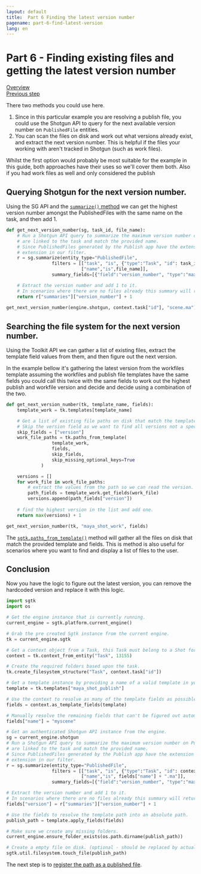 ```yaml
---
layout: default
title:  Part 6 Finding the latest version number
pagename: part-6-find-latest-version
lang: en
---
```


# Part 6 - Finding existing files and getting the latest version number

[Overview](./sgtk-developer-generating-path-and-publish.md)<br/>
[Previous step](./part-5-build-a-path.md)

There two methods you could use here. 

1. Since in this particular example you are resolving a publish file, you could use the Shotgun API to query for the
next available version number on `PublishedFile` entities.
2. You can scan the files on disk and work out what versions already exist, and extract the next version number. 
This is helpful if the files your working with aren't tracked in Shotgun (such as work files).

Whilst the first option would probably be most suitable for the example in this guide, both approaches have their uses so we'll cover them both.
Also if you had work files as well and only considered the publish 

## Querying Shotgun for the next version number.

Using the SG API and the [`summarize()` method](https://developer.shotgunsoftware.com/python-api/reference.html#shotgun_api3.shotgun.Shotgun.summarize) we can get the highest version number amongst 
the PublishedFiles with the same name on the task, and then add 1.

```python
def get_next_version_number(sg, task_id, file_name):
    # Run a Shotgun API query to summarize the maximum version number on PublishedFiles that
    # are linked to the task and match the provided name.
    # Since PublishedFiles generated by the Publish app have the extension on the end of the name we need to add the
    # extension in our filter.
    r = sg.summarize(entity_type="PublishedFile",
                 filters = [["task", "is", {"type":"Task", "id": task_id}],
                            ["name","is",file_name]],
                 summary_fields=[{"field":"version_number", "type":"maximum"}])

    # Extract the version number and add 1 to it.
    # In scenarios where there are no files already this summary will return 0.
    return r["summaries"]["version_number"] + 1
    
get_next_version_number(engine.shotgun, context.task["id"], "scene.ma")
```

## Searching the file system for the next version number.

Using the Toolkit API we can gather a list of existing files, extract the template field values from them,
and then figure out the next version. 

In the example bellow it's gathering the latest version from the workfiles template
assuming the workfiles and publish file templates have the same fields you could call this twice with the same fields
to work out the highest publish and workfile version and decide and decide using a combination of the two.

```python
def get_next_version_number(tk, template_name, fields):
    template_work = tk.templates[template_name]

    # Get a list of existing file paths on disk that match the template and provided fields
    # Skip the version field as we want to find all versions not a specific version.
    skip_fields = ["version"]
    work_file_paths = tk.paths_from_template(
                 template_work,
                 fields,
                 skip_fields,
                 skip_missing_optional_keys=True
             )

    versions = []
    for work_file in work_file_paths:
        # extract the values from the path so we can read the version.
        path_fields = template_work.get_fields(work_file)
        versions.append(path_fields["version"])
    
    # find the highest version in the list and add one.
    return max(versions) + 1

get_next_version_number(tk, "maya_shot_work", fields)
```

The [`sgtk.paths_from_template()`](https://developer.shotgunsoftware.com/tk-core/core.html?highlight=paths_from_template#sgtk.Sgtk.paths_from_template) method
will gather all the files on disk that match the provided template and fields. This is method is also useful for scenarios
where you want to find and display a list of files to the user. 

## Conclusion

Now you have the logic to figure out the latest version, you can remove the hardcoded version and replace it with this logic.

```python
import sgtk
import os

# Get the engine instance that is currently running.
current_engine = sgtk.platform.current_engine()

# Grab the pre created Sgtk instance from the current engine.
tk = current_engine.sgtk

# Get a context object from a Task, this Task must belong to a Shot for the future steps to work. 
context = tk.context_from_entity("Task", 13155)

# Create the required folders based upon the task.
tk.create_filesystem_structure("Task", context.task["id"])

# Get a template instance by providing a name of a valid template in your config's templates.yml.
template = tk.templates["maya_shot_publish"]

# Use the context to resolve as many of the template fields as possible.
fields = context.as_template_fields(template)

# Manually resolve the remaining fields that can't be figured out automatically from context.
fields["name"] = "myscene"

# Get an authenticated Shotgun API instance from the engine.
sg = current_engine.shotgun
# Run a Shotgun API query to summarize the maximum version number on PublishedFiles that
# are linked to the task and match the provided name.
# Since PublishedFiles generated by the Publish app have the extension on the end of the name we need to add the
# extension in our filter.
r = sg.summarize(entity_type="PublishedFile",
                 filters = [["task", "is", {"type":"Task", "id": context.task["id"]}],
                            ["name","is", fields["name"] + ".ma"]],
                 summary_fields=[{"field":"version_number", "type":"maximum"}])

# Extract the version number and add 1 to it.
# In scenarios where there are no files already this summary will return 0.
fields["version"] = r["summaries"]["version_number"] + 1

# Use the fields to resolve the template path into an absolute path.
publish_path = template.apply_fields(fields)

# Make sure we create any missing folders.
current_engine.ensure_folder_exists(os.path.dirname(publish_path))

# Create a empty file on disk. (optional - should be replaced by actual file save or copy logic)
sgtk.util.filesystem.touch_file(publish_path)
```

The next step is to [register the path as a published file](part-7-registering-publish.md).